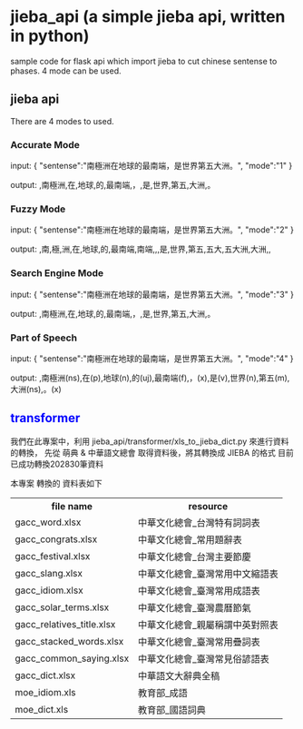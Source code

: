 # jieba_api (a simple jieba api, written in python) #

sample code for flask api which import jieba to cut chinese sentense to phases. 4 mode can be used.

## jieba api ##
There are 4 modes to used.

### Accurate Mode ###

input: 
{ 
  "sentense":"南極洲在地球的最南端，是世界第五大洲。", 
  "mode":"1" 
}

output: ,南極洲,在,地球,的,最南端,，,是,世界,第五,大洲,。

### Fuzzy Mode ###

input: { "sentense":"南極洲在地球的最南端，是世界第五大洲。", "mode":"2" }

output: ,南,極,洲,在,地球,的,最南端,南端,,,是,世界,第五,五大,五大洲,大洲,,

### Search Engine Mode  ###

input: { "sentense":"南極洲在地球的最南端，是世界第五大洲。", "mode":"3" }

output: ,南極洲,在,地球,的,最南端,，,是,世界,第五,大洲,。

### Part of Speech  ###

input: { "sentense":"南極洲在地球的最南端，是世界第五大洲。", "mode":"4" }

output: ,南極洲(ns),在(p),地球(n),的(uj),最南端(f),，(x),是(v),世界(n),第五(m),大洲(ns),。(x)

## <font color='blue'>transformer</font> ##
我們在此專案中，利用 jieba_api/transformer/xls_to_jieba_dict.py 來進行資料的轉換，
先從 萌典 & 中華語文總會 取得資料後，將其轉換成 JIEBA 的格式
目前已成功轉換202830筆資料

本專案 轉換的 資料表如下
<table>
<tr><th>file name</th><th>resource</th></tr>
<tr><td>gacc_word.xlsx</td><td>中華文化總會_台灣特有詞詞表</td></tr>
<tr><td>gacc_congrats.xlsx</td><td>中華文化總會_常用題辭表</td></tr>
<tr><td>gacc_festival.xlsx</td><td>中華文化總會_台灣主要節慶</td></tr>
<tr><td>gacc_slang.xlsx</td><td>中華文化總會_臺灣常用中文縮語表</td></tr>
<tr><td>gacc_idiom.xlsx</td><td>中華文化總會_臺灣常用成語表</td></tr>
<tr><td>gacc_solar_terms.xlsx</td><td>中華文化總會_臺灣農曆節氣</td></tr>
<tr><td>gacc_relatives_title.xlsx</td><td>中華文化總會_親屬稱謂中英對照表</td></tr>
<tr><td>gacc_stacked_words.xlsx</td><td>中華文化總會_臺灣常用疊詞表</td></tr>
<tr><td>gacc_common_saying.xlsx</td><td>中華文化總會_臺灣常見俗諺語表</td></tr>
<tr><td>gacc_dict.xlsx</td><td>中華語文大辭典全稿</td></tr>
<tr><td>moe_idiom.xls</td><td>教育部_成語</td></tr>
<tr><td>moe_dict.xls</td><td>教育部_國語詞典</td></tr>
</table>
